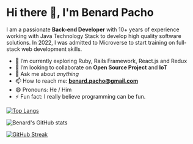 # Hi there 👋, **I'm Benard Pacho**

I am a passionate **Back-end Developer** with 10+ years of experience working with Java Technology Stack to develop high quality software solutions.
In 2022, I was admitted to Microverse to start training on full-stack web development skills.

- 🌱 I’m currently exploring Ruby, Rails Framework, React.js and Redux 
- 👯 I’m looking to collaborate on **Open Source Project** and **IoT** 
- 💬 Ask me about *anything* 
- 📫 How to reach me: **benard.pacho@gmail.com** 
- 😄 Pronouns: He / Him 
- ⚡ Fun fact: I really believe programming can be fun.

[![Top Langs](https://github-readme-stats.vercel.app/api/top-langs/?username=benardop)](https://github.com/benardop/github-readme-stats)

![Benard's GitHub stats](https://github-readme-stats.vercel.app/api?username=benardop&count_private=true)



[![GitHub Streak](https://github-readme-streak-stats.herokuapp.com?user=benardop)](https://git.io/streak-stats)
